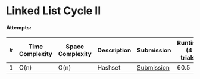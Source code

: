 # Linked List Cycle II
#### Attempts:

| # | Time Complexity | Space Complexity | Description | Submission | Runtime (4 trials) | Memory (4 trials) |
| - | ---- | ----- | ----------- | ---------- | ----------------- | ---------------- |
| 1 | O(n) | O(n) | Hashset | [Submission](https://leetcode.com/problems/linked-list-cycle-ii/submissions/1109915810) | 60.5 | 21

